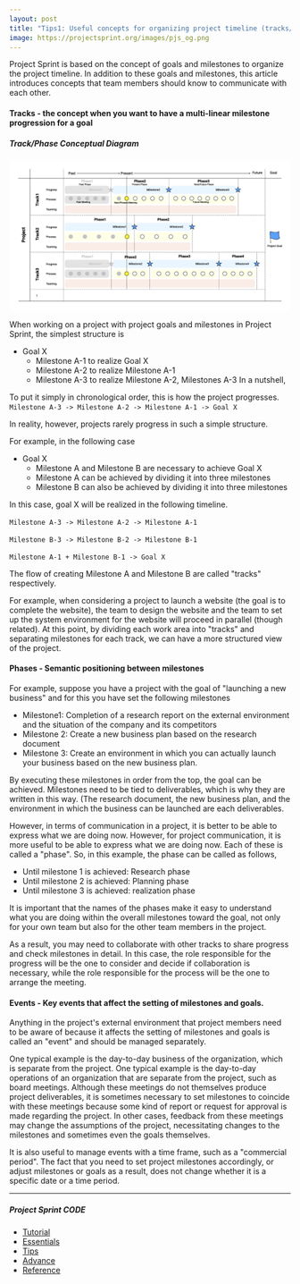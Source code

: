 ```yaml
---
layout: post
title: "Tips1: Useful concepts for organizing project timeline (tracks/phases/events)"
image: https://projectsprint.org/images/pjs_og.png
---
```


Project Sprint is based on the concept of goals and milestones to organize the project timeline. In addition to these goals and milestones, this article introduces concepts that team members should know to communicate with each other.

#### Tracks - the concept when you want to have a multi-linear milestone progression for a goal

##### Track/Phase Conceptual Diagram
![Concept Map of Track](/en/images/track_eng.png)

When working on a project with project goals and milestones in Project Sprint, the simplest structure is

- Goal X
  - Milestone A-1 to realize Goal X
  - Milestone A-2 to realize Milestone A-1
  - Milestone A-3 to realize Milestone A-2, Milestones A-3 In a nutshell,  


To put it simply in chronological order, this is how the project progresses.  
`Milestone A-3 -> Milestone A-2 -> Milestone A-1 -> Goal X`

In reality, however, projects rarely progress in such a simple structure.

For example, in the following case

- Goal X
  - Milestone A and Milestone B are necessary to achieve Goal X
  - Milestone A can be achieved by dividing it into three milestones
  - Milestone B can also be achieved by dividing it into three milestones

In this case, goal X will be realized in the following timeline.

`Milestone A-3 -> Milestone A-2 -> Milestone A-1`

`Milestone B-3 -> Milestone B-2 -> Milestone B-1`

`Milestone A-1 + Milestone B-1 -> Goal X`

The flow of creating Milestone A and Milestone B are called "tracks" respectively.

For example, when considering a project to launch a website (the goal is to complete the website), the team to design the website and the team to set up the system environment for the website will proceed in parallel (though related). At this point, by dividing each work area into "tracks" and separating milestones for each track, we can have a more structured view of the project.

#### Phases - Semantic positioning between milestones

For example, suppose you have a project with the goal of "launching a new business" and for this you have set the following milestones

- Milestone1: Completion of a research report on the external environment and the situation of the company and its competitors
- Milestone 2: Create a new business plan based on the research document
- Milestone 3: Create an environment in which you can actually launch your business based on the new business plan.

By executing these milestones in order from the top, the goal can be achieved. Milestones need to be tied to deliverables, which is why they are written in this way. (The research document, the new business plan, and the environment in which the business can be launched are each deliverables.

However, in terms of communication in a project, it is better to be able to express what we are doing now. However, for project communication, it is more useful to be able to express what we are doing now. Each of these is called a "phase". So, in this example, the phase can be called as follows,

- Until milestone 1 is achieved: Research phase
- Until milestone 2 is achieved: Planning phase
- Until milestone 3 is achieved: realization phase

It is important that the names of the phases make it easy to understand what you are doing within the overall milestones toward the goal, not only for your own team but also for the other team members in the project.

As a result, you may need to collaborate with other tracks to share progress and check milestones in detail. In this case, the role responsible for the progress will be the one to consider and decide if collaboration is necessary, while the role responsible for the process will be the one to arrange the meeting.

#### Events - Key events that affect the setting of milestones and goals.

Anything in the project's external environment that project members need to be aware of because it affects the setting of milestones and goals is called an "event" and should be managed separately.

One typical example is the day-to-day business of the organization, which is separate from the project. One typical example is the day-to-day operations of an organization that are separate from the project, such as board meetings. Although these meetings do not themselves produce project deliverables, it is sometimes necessary to set milestones to coincide with these meetings because some kind of report or request for approval is made regarding the project. In other cases, feedback from these meetings may change the assumptions of the project, necessitating changes to the milestones and sometimes even the goals themselves.

It is also useful to manage events with a time frame, such as a "commercial period". The fact that you need to set project milestones accordingly, or adjust milestones or goals as a result, does not change whether it is a specific date or a time period.

---

##### Project Sprint CODE
- [Tutorial](../tutorial/index.md)
- [Essentials](../essentials.md)
- [Tips](../tips/index.md)
- [Advance](../advance.md)
- [Reference](../reference.md)
